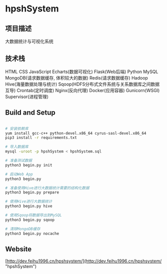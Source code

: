 # hpshSystem

## 项目描述

大数据统计与可视化系统

## 技术栈

HTML
CSS 
JavaScript
Echarts(数据可视化)
Flask(Web后端)
Python
MySQL
MongoDB(请求数据缓存, 体积较大的数据)
Redis(请求数据缓存)
Hadoop
Hive(海量数据处理与统计)
Sqoop(HDFS分布式文件系统与关系数据库之间数据互导)
Crontab(定时调度)
Nginx(反向代理)
Docker(应用容器)
Gunicorn(WSGI)
Supervisor(进程管理)

## Build and Setup

```bash

# 安装依赖库
yum install gcc-c++ python-devel.x86_64 cyrus-sasl-devel.x86_64
pip3 install -r requirements.txt

# 导入数据库
mysql -uroot -p hpshSystem < hpshSystem.sql

# 准备测试数据
python3 begin.py init

# 启动Web App
python3 begin.py

# 准备使用Hive进行大数据统计需要的结构化数据
python3 begin.py prepare

# 使用Hive进行大数据统计
python3 begin.py hive

# 使用Sqoop将数据导出到MySQL
python3 begin.py sqoop

# 清除MongoDB缓存
python3 begin.py nocache

```

## Website

[http://dev.feihu1996.cn/hpshsystem/](http://dev.feihu1996.cn/hpshsystem/ "hpshSystem")

